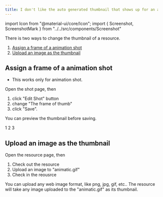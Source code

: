 ```yaml
---
title: I don't like the auto generated thumbnail that shows up for an asset.  Can I change it?
---
```

import Icon from "@material-ui/core/Icon";
import { Screenshot, ScreenshotMark } from "../../src/components/Screenshot"

There is two ways to change the thumbnail of a resource.

 1. [Assign a frame of a animation shot](#assign-a-frame-of-a-animation-shot)
 2. [Upload an image as the thumbnail](#upload-an-image-as-the-thumbnail)

## Assign a frame of a animation shot

* This works only for animation shot.

Open the shot page, then

1. click "Edit Shot" button
2. change "The frame of thumb"
3. click "Save".

You can preview the thumbnail before saving.

<Screenshot image="/screenshot/resource_edit_thumb_frame.png">
  <ScreenshotMark x="42%" y="32%" width="18%" height="6%" textPosition="bottom" borderRadius="10px">
  1
  </ScreenshotMark>
  <ScreenshotMark x="84%" y="31.8%" width="18%" height="10%" textPosition="bottom" borderRadius="10px">
  2
  </ScreenshotMark>
  <ScreenshotMark x="89.5%" y="87.6%" width="11%" height="8%" textPosition="bottom" borderRadius="10px">
  3
  </ScreenshotMark>
</Screenshot>


## Upload an image as the thumbnail

Open the resource page, then

1. Check out the resource
2. Upload an image to "animatic.gif"
3. Check in the reousrce

You can upload any web image format, like png, jpg, gif, etc..
The resource will take any image uploaded to the "animatic.gif" as its thumbnail.

<Screenshot image="/screenshot/resource_file_section.png">
  <ScreenshotMark x="16.2%" y="49%" width="31%" height="35%" textPosition="bottom" borderRadius="10px">
  </ScreenshotMark>
</Screenshot>